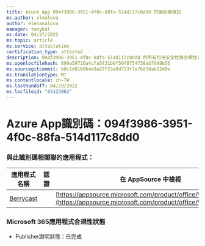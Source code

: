 ```yaml
---
title: Azure App 094f3986-3951-4f0c-88fa-514d117c8dd0 的識別碼資訊
ms.author: elmalova
author: elenamalova
manager: tonybal
ms.date: 04/27/2022
ms.topic: article
ms.service: attestation
certification_type: attested
description: 094f3986-3951-4f0c-88fa-514d117c8dd0 的所有可用安全性與合規性資訊。
ms.openlocfilehash: 699a59716a4cfa5f31b0f50f8754738ab7999b56
ms.sourcegitcommit: b0c1d8160b4e9a27f23a9d723f7e76d38ab12d9e
ms.translationtype: MT
ms.contentlocale: zh-TW
ms.lasthandoff: 04/29/2022
ms.locfileid: "65123962"
---
```

# <a name="azure-app-id-094f3986-3951-4f0c-88fa-514d117c8dd0"></a>Azure App識別碼：094f3986-3951-4f0c-88fa-514d117c8dd0


### <a name="apps-associated-with-this-id"></a>與此識別碼相關聯的應用程式：
| **應用程式名稱** | **認證** | **在 AppSource 中檢視** |
|--------------|---------------|-----------------------|
| [Berrycast](../forward/WA200002798.md) |  | [https://appsource.microsoft.com/product/office/WA200002798](https://appsource.microsoft.com/product/office/WA200002798) |

### <a name="microsoft-365-app-compliance-status"></a>Microsoft 365應用程式合規性狀態
- Publisher證明狀態：已完成
